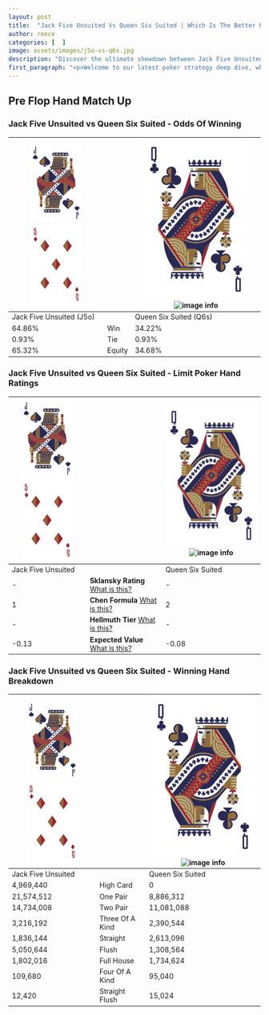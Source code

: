 ```yaml
---
layout: post
title:  "Jack Five Unsuited Vs Queen Six Suited | Which Is The Better Hand In Poker? A Complete Guide"
author: reece
categories: [  ]
image: assets/images/j5o-vs-q6s.jpg
description: "Discover the ultimate showdown between Jack Five Unsuited and Queen Six Suited in poker! Uncover the odds, strategies, and scenarios where one hand triumphs over the other. Get ready to up your poker game with this thrilling analysis."
first_paragraph: "<p>Welcome to our latest poker strategy deep dive, where we're pitting two distinct hands against each other in a high-stakes showdown: Jack Five Unsuited vs Queen Six Suited.</p><p>In the dynamic world of poker, every decision counts, and knowing which hand holds the upper hand is key to your success at the table.</p><p>In this article, we'll dissect these two hands, explore the scenarios where one dominates the other, and equip you with the knowledge to make strategic choices that can tip the odds in your favor.</p><p>Get ready to unravel the intriguing dynamics of these poker hands and elevate your game to new heights.</p>"
---
```




[comment]: # (sp0)

## Pre Flop Hand Match Up

<div class="table hand-ratings" markdown="1"> 



### Jack Five Unsuited vs Queen Six Suited - Odds Of Winning


    
| ![image info](assets/images/hand1/J.png) ![image info](assets/images/hand1/5o.png) |  | ![image info](assets/images/hand2/Q.png) ![image info](assets/images/hand2/6s.png) |
| -------- | -------- | -------- |
| Jack Five Unsuited (J5o) |  | Queen Six Suited (Q6s) |
| 64.86% | Win | 34.22% |
| 0.93% | Tie | 0.93% |
| 65.32% | Equity | 34.68% |




[comment]: # (sp1)



### Jack Five Unsuited vs Queen Six Suited - Limit Poker Hand Ratings


    
| ![image info](assets/images/hand1/J.png) ![image info](assets/images/hand1/5o.png) |  | ![image info](assets/images/hand2/Q.png) ![image info](assets/images/hand2/6s.png) |
| -------- | -------- | -------- |
| Jack Five Unsuited |  | Queen Six Suited |
| - | **Sklansky Rating** [What is this?](/sklansky-rating-explained) | - |
| 1 | **Chen Formula** [What is this?](/chen-formula-explained) | 2 |
| - | **Hellmuth Tier** [What is this?](/Hellmuth-tier-explained) | - |
| -0.13 | **Expected Value** [What is this?](/expected-value-explained) | -0.08 |




[comment]: # (sp2)



### Jack Five Unsuited vs Queen Six Suited - Winning Hand Breakdown


    
| ![image info](assets/images/hand1/J.png) ![image info](assets/images/hand1/5o.png) |  | ![image info](assets/images/hand2/Q.png) ![image info](assets/images/hand2/6s.png) |
| -------- | -------- | -------- |
| Jack Five Unsuited |  | Queen Six Suited |
| 4,969,440 | High Card | 0 |
| 21,574,512 | One Pair | 8,886,312 |
| 14,734,008 | Two Pair | 11,081,088 |
| 3,216,192 | Three Of A Kind | 2,390,544 |
| 1,836,144 | Straight | 2,613,096 |
| 5,050,644 | Flush | 1,308,564 |
| 1,802,016 | Full House | 1,734,624 |
| 109,680 | Four Of A Kind | 95,040 |
| 12,420 | Straight Flush | 15,024 |




[comment]: # (sp3)



</div>

[comment]: # (sp4)



[comment]: # (sp5)

